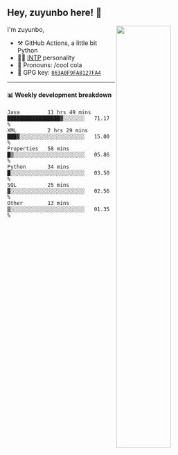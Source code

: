 

## Hey, zuyunbo here! :wave: 
[<img align="right" width="50%" src="https://github-readme-stats.vercel.app/api?username=zuyunbo&theme=dark&show_icons=true">](https://metrics.lecoq.io/ouuan?template=classic)

I'm zuyunbo,

-   :hammer_and_pick: GitHub Actions, a little bit Python
-   :man_scientist: [INTP](https://www.16personalities.com/profiles/3302586f07ca3) personality
-   :man: Pronouns: /cool cola
-   :key: GPG key: [`863A0F9FA8127FA4`](https://github.com/zuyunbo.gpg)

---

#### :bar_chart: Weekly development breakdown
<!--START_SECTION:waka-->

```text
Java         11 hrs 49 mins  █████████████████▓░░░░░░░   71.17 %
XML          2 hrs 29 mins   ███▓░░░░░░░░░░░░░░░░░░░░░   15.00 %
Properties   58 mins         █▒░░░░░░░░░░░░░░░░░░░░░░░   05.86 %
Python       34 mins         █░░░░░░░░░░░░░░░░░░░░░░░░   03.50 %
SQL          25 mins         ▓░░░░░░░░░░░░░░░░░░░░░░░░   02.56 %
Other        13 mins         ▒░░░░░░░░░░░░░░░░░░░░░░░░   01.35 %
```

<!--END_SECTION:waka-->

